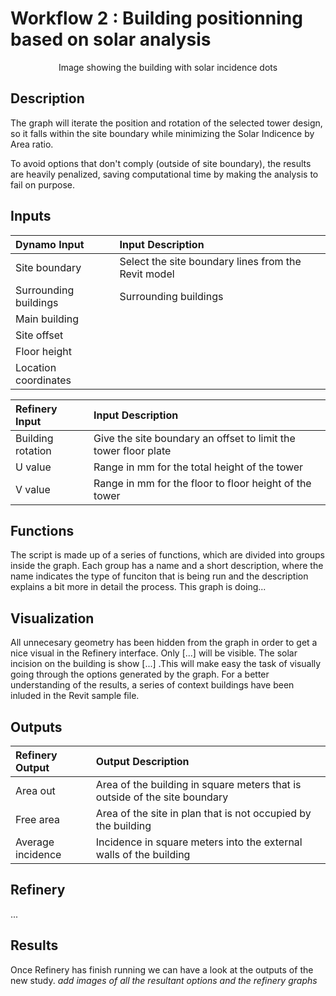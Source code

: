 # Workflow 2 : Building positionning based on solar analysis

<p align="center">
  Image showing the building with solar incidence dots
</p>

## Description

The graph will iterate the position and rotation of the selected tower design, so it falls within the site boundary while minimizing the Solar Indicence by Area ratio.

To avoid options that don't comply (outside of site boundary), the results are heavily penalized, saving computational time by making the analysis to fail on purpose.

## Inputs

| Dynamo Input          | Input Description |
| :--- | :--- |
| Site boundary         | Select the site boundary lines from the Revit model |
| Surrounding buildings | Surrounding buildings |
| Main building         |  |
| Site offset           |  |
| Floor height          |  |
| Location coordinates  |  |

| Refinery Input    | Input Description |
| :--- | :--- |
| Building rotation | Give the site boundary an offset to limit the tower floor plate |
| U value           | Range in mm for the total height of the tower |
| V value           | Range in mm for the floor to floor height of the tower |

## Functions

The script is made up of a series of functions, which are divided into groups inside the graph. Each group has a name and a short description, where the name indicates the type of funciton that is being run and the description explains a bit more in detail the process.
This graph is doing...

## Visualization

All unnecesary geometry has been hidden from the graph in order to get a nice visual in the Refinery interface. Only [...] will be visible. The solar incision on the building is show [...] .This will make easy the task of visually going through the options generated by the graph. For a better understanding of the results, a series of context buildings have been inluded in the Revit sample file.

## Outputs

| Refinery Output   | Output Description |
| :--- | :--- |
| Area out          | Area of the building in square meters that is outside of the site boundary |
| Free area         | Area of the site in plan that is not occupied by the building |
| Average incidence | Incidence in square meters into the external walls of the building |

## Refinery

...

## Results

Once Refinery has finish running we can have a look at the outputs of the new study. 
*add images of all the resultant options and the refinery graphs*
